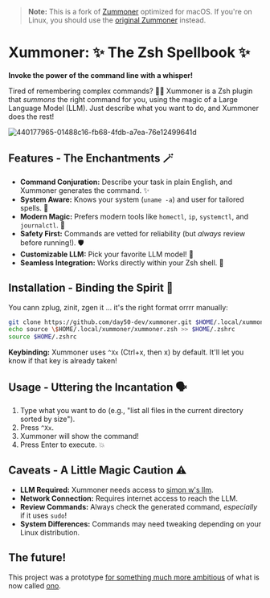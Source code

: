 
> **Note:** This is a fork of [Zummoner](https://github.com/day50-dev/Zummoner) optimized for macOS. If you're on Linux, you should use the [original Zummoner](https://github.com/day50-dev/Zummoner) instead.

# Xummoner: ✨ The Zsh Spellbook ✨

**Invoke the power of the command line with a whisper!**

Tired of remembering complex commands? 🧙‍♂️ Xummoner is a Zsh plugin that *summons* the right command for you, using the magic of a Large Language Model (LLM). Just describe what you want to do, and Xummoner does the rest!

![440177965-01488c16-fb68-4fdb-a7ea-76e12499641d](https://github.com/user-attachments/assets/e272d159-66c9-445a-8f82-4f545a5ddae6)


## Features - The Enchantments 🪄

* **Command Conjuration:** Describe your task in plain English, and Xummoner generates the command. ✨
* **System Aware:** Knows your system (`uname -a`) and user for tailored spells. 🤖
* **Modern Magic:** Prefers modern tools like `homectl`, `ip`, `systemctl`, and `journalctl`. 🚀
* **Safety First:** Commands are vetted for reliability (but *always* review before running!). 🛡️
* **Customizable LLM:** Pick your favorite LLM model! 🧠
* **Seamless Integration:** Works directly within your Zsh shell. 🐚

## Installation - Binding the Spirit 🔗
You cann zplug, zinit, zgen it ... it's the right format orrrr manually:

   ```bash
   git clone https://github.com/day50-dev/xummoner.git $HOME/.local/xummoner
   echo source \$HOME/.local/xummoner/xummoner.zsh >> $HOME/.zshrc
   source $HOME/.zshrc
   
   ```

**Keybinding:**  Xummoner uses `^Xx` (Ctrl+x, then x) by default.  It'll let you know if that key is already taken!

## Usage - Uttering the Incantation 🗣️

1. Type what you want to do (e.g., "list all files in the current directory sorted by size").
2. Press `^Xx`.
3. Xummoner will show the command!
4. Press Enter to execute. 💥

## Caveats - A Little Magic Caution ⚠️

* **LLM Required:** Xummoner needs access to [simon w's llm](https://github.com/simonw/llm).
* **Network Connection:**  Requires internet access to reach the LLM.
* **Review Commands:** Always check the generated command, *especially* if it uses `sudo`!
* **System Differences:** Commands may need tweaking depending on your Linux distribution. 

## The future!

This project was a prototype [for something much more ambitious](https://news.ycombinator.com/item?id=44112949) of what is now called [ono](https://onolang.com/).
